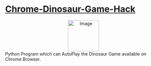 # [Chrome-Dinosaur-Game-Hack](chrome://dino)
<div align="center" ><img src="https://github.com/sgagankumar/Chrome-Dinosaur-Game-Hack/blob/master/Images/image1.JPG" alt="Image" width=auto height=100px/></div>
Python Program which can AutoPlay the Dinosaur Game available on Chrome Browser.
